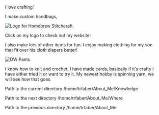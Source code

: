 I love crafting!

I make custom handbags,

[![Logo for Homebrew Stitchcraft](https://d1q8o8ch5u48ua.cloudfront.net/images/logos/1002/goimagine_logo_color.jpg?t=1649307547)](https://www.homebrewstitchcraft.goimagine.com)

Click on my logo to check out my website!

I also make lots of other items for fun. I enjoy making clothing for my son that fit over his cloth diapers better!

![DW Pants](https://media.discordapp.net/attachments/817808533054947389/941957113708707880/20220212_021811.jpg?width=403&height=570)

I know how to knit and crochet, I have made cards, basically if it's crafty I have either tried it or want to try it.
My newest hobby is spinning yarn, we will see how that goes.


Path to the current directory /home/trfaber/About_Me/Knowledge

Path to the next directory /home/trfaber/About_Me/Where

Path to the previous directory /home/trfaber/About_Me
